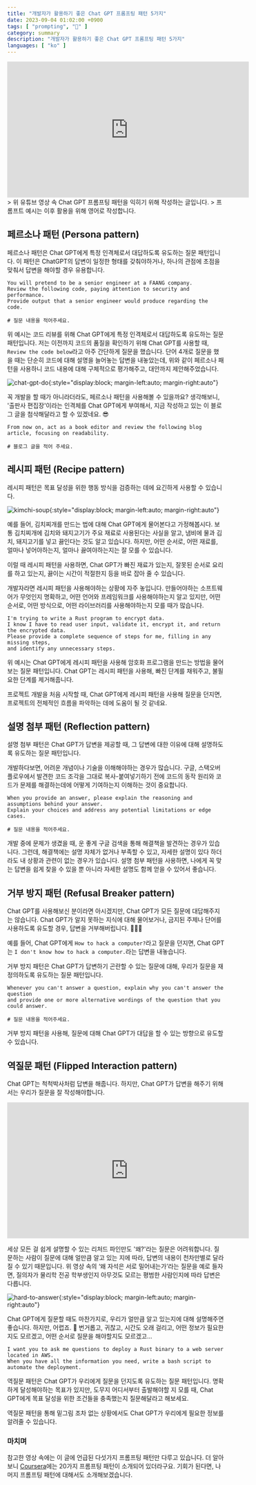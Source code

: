 ```yaml
---
title: "개발자가 활용하기 좋은 Chat GPT 프롬프팅 패턴 5가지"
date: 2023-09-04 01:02:00 +0900
tags: [ "prompting", "🌿" ]
category: summary
description: "개발자가 활용하기 좋은 Chat GPT 프롬프팅 패턴 5가지"
languages: [ "ko" ]
---
```



<iframe width="560" height="315" src="https://www.youtube.com/embed/WRkig3VeRLY?si=hvKzEL8rOl6Eomb6" title="YouTube video player" frameborder="0" allow="accelerometer; autoplay; clipboard-write; encrypted-media; gyroscope; picture-in-picture; web-share" allowfullscreen></iframe>
> 위 유튜브 영상 속 Chat GPT 프롬프팅 패턴을 익히기 위해 작성하는 글입니다.
> 프롬프트 예시는 이후 활용을 위해 영어로 작성합니다.

## 페르소나 패턴 (Persona pattern)

페르소나 패턴은 Chat GPT에게 특정 인격체로서 대답하도록 유도하는 질문 패턴입니다.
이 패턴은 ChatGPT의 답변이 일정한 형태를 갖춰야하거나, 하나의 관점에 초점을 맞춰서 답변을 해야할 경우 유용합니다. 


```text
You will pretend to be a senior engineer at a FAANG company. 
Review the following code, paying attention to security and performance. 
Provide output that a senior engineer would produce regarding the code. 

# 질문 내용을 적어주세요.
```

위 예시는 코드 리뷰를 위해 Chat GPT에게 특정 인격체로서 대답하도록 유도하는 질문 패턴입니다.
저는 이전까지 코드의 품질을 확인하기 위해 Chat GPT를 사용할 때, `Review the code below`라고 아주 간단하게 질문을 했습니다.
단어 4개로 질문을 했을 때는 단순히 코드에 대해 설명을 늘어놓는 답변을 내놓았는데,
위와 같이 페르소나 패턴을 사용하니 코드 내용에 대해 구체적으로 평가해주고, 대안까지 제안해주었습니다.

![chat-gpt-do](https://giphy.com/gifs/pudgypenguins-internet-bard-chatgpt-0lGd2OXXHe4tFhb7Wh){:style="display:block; margin-left:auto; margin-right:auto"}

꼭 개발을 할 때가 아니라더라도, 페르소나 패턴을 사용해볼 수 있을까요?
생각해보니, '출판사 편집장'이라는 인격체를 Chat GPT에게 부여해서, 지금 작성하고 있는 이 블로그 글을 첨삭해달라고 할 수 있겠네요. 
😎

```text
From now on, act as a book editor and review the following blog article, focusing on readability.

# 블로그 글을 적어 주세요.
```

## 레시피 패턴 (Recipe pattern)

레시피 패턴은 목표 달성을 위한 행동 방식을 검증하는 데에 요긴하게 사용할 수 있습니다.

![kimchi-soup](https://media.giphy.com/media/JR6vxmWsXIE3TuPQkQ/giphy.gif){:style="display:block; margin-left:auto; margin-right:auto"}

예를 들어, 김치찌개를 만드는 법에 대해 Chat GPT에게 물어본다고 가정해봅시다.
보통 김치찌개에 김치와 돼지고기가 주요 재료로 사용된다는 사실을 알고, 냄비에 물과 김치, 돼지고기를 넣고 끓인다는 것도 알고 있습니다.
하지만, 어떤 순서로, 어떤 재료를, 얼마나 넣어야하는지, 얼마나 끓여야하는지는 잘 모를 수 있습니다.

이럴 때 레시피 패턴을 사용하면, Chat GPT가 빠진 재료가 있는지, 잘못된 순서로 요리를 하고 있는지, 
끓이는 시간이 적절한지 등을 바로 잡아 줄 수 있습니다.

개발자라면 레시피 패턴을 사용해야하는 상황에 자주 놓입니다.
만들어야하는 소프트웨어가 무엇인지 명확하고, 어떤 언어와 프레임워크를 사용해야하는지 알고 있지만,
어떤 순서로, 어떤 방식으로, 어떤 라이브러리를 사용해야하는지 모를 때가 많습니다.

```text
I'm trying to write a Rust program to encrypt data. 
I know I have to read user input, validate it, encrypt it, and return the encrypted data. 
Please provide a complete sequence of steps for me, filling in any missing steps, 
and identify any unnecessary steps.
```

위 예시는 Chat GPT에게 레시피 패턴을 사용해 암호화 프로그램을 만드는 방법을 물어보는 질문 패턴입니다.
Chat GPT는 레시피 패턴을 사용해, 빠진 단계를 채워주고, 불필요한 단계를 제거해줍니다.

프로젝트 개발을 처음 시작할 때, Chat GPT에게 레시피 패턴을 사용해 질문을 던지면,
프로젝트의 전체적인 흐름을 파악하는 데에 도움이 될 것 같네요.


## 설명 첨부 패턴 (Reflection pattern)

설명 첨부 패턴은 Chat GPT가 답변을 제공할 때, 그 답변에 대한 이유에 대해 설명하도록 유도하는 질문 패턴입니다.

개발하다보면, 어려운 개념이나 기술을 이해해야하는 경우가 많습니다.
구글, 스택오버플로우에서 발견한 코드 조각을 그대로 복사-붙여넣기하기 전에 
코드의 동작 원리와 코드가 문제를 해결하는데에 어떻게 기여하는지 이해하는 것이 중요합니다.

```text
When you provide an answer, please explain the reasoning and assumptions behind your answer. 
Explain your choices and address any potential limitations or edge cases.

# 질문 내용을 적어주세요.
```

개발 중에 문제가 생겼을 때, 운 좋게 구글 검색을 통해 해결책을 발견하는 경우가 있습니다.
그런데, 해결책에는 설명 자체가 없거나 부족할 수 있고, 자세한 설명이 있다 하더라도 내 상황과 관련이 없는 경우가 있습니다.
설명 첨부 패턴을 사용하면, 나에게 꼭 맞는 답변을 쉽게 찾을 수 있을 뿐 아니라 자세한 설명도 함께 얻을 수 있어서 좋습니다. 

## 거부 방지 패턴 (Refusal Breaker pattern)

Chat GPT를 사용해보신 분이라면 아시겠지만, Chat GPT가 모든 질문에 대답해주지는 않습니다.
Chat GPT가 알지 못하는 지식에 대해 물어보거나, 금지된 주제나 단어를 사용하도록 유도할 경우,
답변을 거부해버립니다. 🙈🙉🙊

예를 들어, Chat GPT에게 `How to hack a computer?`라고 질문을 던지면,
Chat GPT는 `I don't know how to hack a computer.`라는 답변을 내놓습니다.

거부 방지 패턴은 Chat GPT가 답변하기 곤란할 수 있는 질문에 대해, 우리가 질문을 재정의하도록 유도하는 질문 패턴입니다.

```text
Whenever you can't answer a question, explain why you can't answer the question 
and provide one or more alternative wordings of the question that you could answer.

# 질문 내용을 적어주세요.
```

거부 방지 패턴을 사용해, 질문에 대해 Chat GPT가 대답을 할 수 있는 방향으로 유도할 수 있습니다.


## 역질문 패턴 (Flipped Interaction pattern)

Chat GPT는 척척박사처럼 답변을 해줍니다.
하지만, Chat GPT가 답변을 해주기 위해서는 우리가 질문을 잘 작성해야합니다.

<iframe width="560" height="315" src="https://www.youtube.com/embed/MO0r930Sn_8?si=c2Xy7UraueGeG1YJ" title="YouTube video player" frameborder="0" allow="accelerometer; clipboard-write; encrypted-media; gyroscope; picture-in-picture; web-share" allowfullscreen></iframe>

세상 모든 걸 쉽게 설명할 수 있는 리처드 파인만도 '왜?'라는 질문은 어려워합니다.
질문하는 사람이 질문에 대해 얼만큼 알고 있는 지에 따라, 답변의 내용이 천차만별로 달라질 수 있기 때문입니다.
위 영상 속의 ‘왜 자석은 서로 밀어내는가’라는 질문을 예로 들자면, 
질의자가 물리학 전공 학부생인지 아무것도 모르는 평범한 사람인지에 따라 답변은 다릅니다.

![hard-to-answer](https://media.giphy.com/media/aKsalVFVKsFxf4MueH/giphy.gif){:style="display:block; margin-left:auto; margin-right:auto"}

Chat GPT에게 질문할 때도 마찬가지로, 우리가 얼만큼 알고 있는지에 대해 설명해주면 좋습니다.
하지만, 어렵죠. 🤦
번거롭고, 귀찮고, 시간도 오래 걸리고, 어떤 정보가 필요한지도 모르겠고, 어떤 순서로 질문을 해야할지도 모르겠고...

```text
I want you to ask me questions to deploy a Rust binary to a web server located in AWS. 
When you have all the information you need, write a bash script to automate the deployment.
```

역질문 패턴은 Chat GPT가 우리에게 질문을 던지도록 유도하는 질문 패턴입니다.
명확하게 달성해야하는 목표가 있지만, 도무지 어디서부터 출발해야할 지 모를 때,
Chat GPT에게 목표 달성을 위한 조건들을 충족했는지 질문해달라고 해보세요.

역질문 패턴을 통해 밑그림 조차 없는 상황에서도 Chat GPT가 우리에게 필요한 정보를 알려줄 수 있습니다.

### 마치며

참고한 영상 속에는 이 글에 언급된 다섯가지 프롬프팅 패턴만 다루고 있습니다.
더 알아보니 [Coursera][prompt-engineering]에는 20가지 프롬프팅 패턴이 소개되어 있더라구요.
기회가 된다면, 나머지 프롬프팅 패턴에 대해서도 소개해보겠습니다.


[prompt-engineering]: https://www.coursera.org/learn/prompt-engineering#modules

